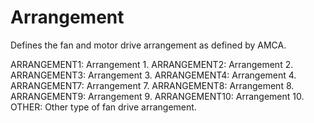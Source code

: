 Arrangement
===========

Defines the fan and motor drive arrangement as defined by AMCA.

ARRANGEMENT1: Arrangement 1. 
ARRANGEMENT2: Arrangement 2. 
ARRANGEMENT3: Arrangement 3. 
ARRANGEMENT4: Arrangement 4. 
ARRANGEMENT7: Arrangement 7. 
ARRANGEMENT8: Arrangement 8. 
ARRANGEMENT9: Arrangement 9. 
ARRANGEMENT10: Arrangement 10. 
OTHER: Other type of fan drive arrangement.
